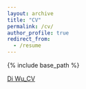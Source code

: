```yaml
---
layout: archive
title: "CV"
permalink: /cv/
author_profile: true
redirect_from:
  - /resume
---
```


{% include base_path %}

[Di Wu_CV](https://drive.google.com/file/d/16YjxRGzZw2nLXHqmBxzPebefraYYc01V/view?usp=sharing)